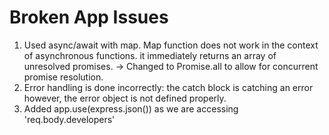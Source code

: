 # Broken App Issues
1. Used async/await with map. Map function does not work in the context of asynchronous functions. it immediately returns an array of unresolved promises. -> Changed to Promise.all to allow for concurrent promise resolution.
2. Error handling is done incorrectly: the catch block is catching an error however, the error object is not defined properly.
3. Added app.use(express.json()) as we are accessing 'req.body.developers'